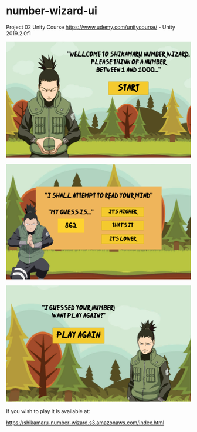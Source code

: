 # number-wizard-ui
Project 02 Unity Course https://www.udemy.com/unitycourse/ - Unity 2019.2.0f1

![alt text](https://github.com/pedrobacchini/number-wizard-ui/blob/master/Assets/Sprites/Screen%20Shot%201.png)

![alt text](https://github.com/pedrobacchini/number-wizard-ui/blob/master/Assets/Sprites/Screen%20Shot%202.png)

![alt text](https://github.com/pedrobacchini/number-wizard-ui/blob/master/Assets/Sprites/Screen%20Shot%203.png)

If you wish to play it is available at:

https://shikamaru-number-wizard.s3.amazonaws.com/index.html
